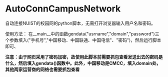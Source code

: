 # AutoConnCampusNetwork
自动连接NUIST的校园网的python脚本，无需打开浏览器输入用户名和密码。


使用方法：
在__main__中的函数gendata("usrname","domain","password")三个参数填入("手机号","中国移动、中国联通、中国电信"、"密码")，然后运行脚本即可、

**注意：由于网页采用了密码加密，故使用此脚本前需要抓包查看发送出去的密码是什么，然后填入gendata()函数中。此外，中国移动是CMCC，填入domain处，其他两家运营商的网络也需要抓包查看**
